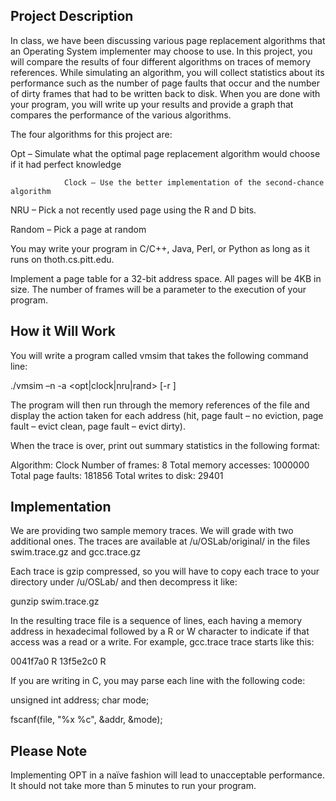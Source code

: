 ## Project Description
In class, we have been discussing various page replacement algorithms that an Operating System implementer may choose to use. In this project, you will compare the results of four different algorithms on traces of memory references. While simulating an algorithm, you will collect statistics about its performance such as the number of page faults that occur and the number of dirty frames that had to be written back to disk. When you are done with your program, you will write up your results and provide a graph that compares the performance of the various algorithms.

The four algorithms for this project are:

Opt – Simulate what the optimal page replacement algorithm would choose if it had perfect knowledge

                Clock – Use the better implementation of the second-chance algorithm

NRU – Pick a not recently used page using the R and D bits.

Random – Pick a page at random

You may write your program in C/C++, Java, Perl, or Python as long as it runs on thoth.cs.pitt.edu.

Implement a page table for a 32-bit address space. All pages will be 4KB in size. The number of frames will be a parameter to the execution of your program.

## How it Will Work
You will write a program called vmsim that takes the following command line:

./vmsim –n <numframes> -a <opt|clock|nru|rand> [-r <refresh>] <tracefile>

The program will then run through the memory references of the file and display the action taken for each address (hit, page fault – no eviction, page fault – evict clean, page fault – evict dirty).

When the trace is over, print out summary statistics in the following format:

Algorithm: Clock
Number of frames:       8
Total memory accesses:  1000000
Total page faults:      181856
Total writes to disk:   29401

## Implementation
We are providing two sample memory traces. We will grade with two additional ones. The traces are available at /u/OSLab/original/ in the files swim.trace.gz and gcc.trace.gz

Each trace is gzip compressed, so you will have to copy each trace to your directory under /u/OSLab/ and then decompress it like:

gunzip swim.trace.gz

In the resulting trace file is a sequence of lines, each having a memory address in hexadecimal followed by a R or W character to indicate if that access was a read or a write. For example, gcc.trace trace starts like this:

0041f7a0 R
13f5e2c0 R

If you are writing in C, you may parse each line with the following code:

unsigned int address;
char mode;

fscanf(file, "%x %c", &addr, &mode);

## Please Note
Implementing OPT in a naïve fashion will lead to unacceptable performance. It should not take more than 5 minutes to run your program.

